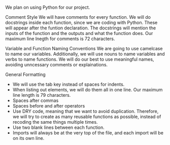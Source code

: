 We plan on using Python for our project. 

Comment Style
We will have comments for every function. We will do docstrings inside each function, since we are coding with Python. These will appear after the funtion declaration. The docstrings will mention the inputs of the function and the outputs and what the function does. Our maximum line lnegth for comments is 72 characters. 

Variable and Function Naming Conventions
We are going to use camelcase to name our variables. Additionally, we will use nouns to name variables and verbs to name functions. We will do our best to use meaningful names, avoiding unncessary comments or explainations. 

General Formatting 
- We will use the tab key instead of spaces for indents. 
- When listing out elements, we will do them all in one line. 
Our maximum line length is 79 characters.
- Spaces after commas
- Spaces before and after operators
- Use DRY code, meaning that we want to avoid duplication. Therefore, we will try to create as many reusable functions as possible, instead of recoding the same things multiple times.
- Use two blank lines between each function. 
- Imports will always be at the very top of the file, and each import will be on its own line. 